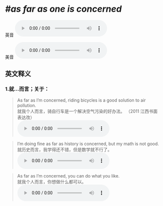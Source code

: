 # ***\#as far as one is concerned*** 
英音
<audio src="./media/as far as one is concerned1.aac" controls="controls"></audio>

美音
<audio src="./media/as far as one is concerned2.aac" controls="controls"></audio>



  

英文释义
---
### 1.**就…而言；关于：**  

 > As far as I’m concerned, riding bicycles is a good solution to air pollution.  
 > 就我个人而言，骑自行车是一个解决空气污染的好办法。  （2011 江西书面表达改）  
<audio src="./media/As far as I'm concerned, riding bicycles_AAC.aac" controls="controls"></audio>

 > I’m doing fine as far as history is concerned, but my math is not good.   
 > 就历史而言，我学得还不错，但是数学就不行了。    
<audio src="./media/8-concerned.aac" controls="controls"></audio>

 > As far as I’m concerned, you can do what you like.  
 > 就我个人而言，你想做什么都可以。    
<audio src="./media/7-concerned.aac" controls="controls"></audio>


